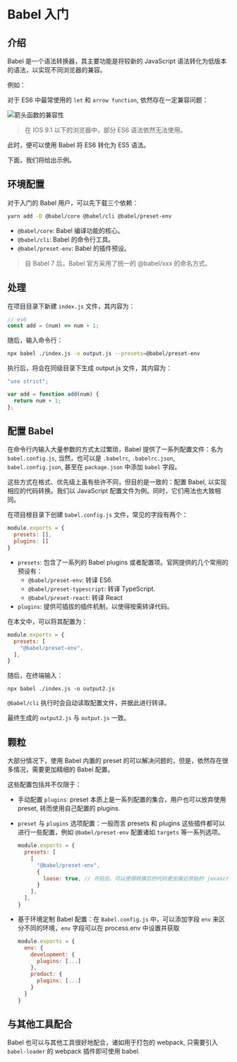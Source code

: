 # Babel 入门

## 介绍

Babel 是一个语法转换器，其主要功能是将较新的 JavaScript 语法转化为低版本的语法，以实现不同浏览器的兼容。

例如：

对于 ES6 中最常使用的 `let` 和 `arrow function`, 依然存在一定兼容问题：

![箭头函数的兼容性](https://img-blog.csdnimg.cn/20210506232634854.png)

> 在 IOS 9.1 以下的浏览器中，部分 ES6 语法依然无法使用。

此时，便可以使用 Babel 将 ES6 转化为 ES5 语法。

下面，我们将给出示例。

## 环境配置

对于入门的 Babel 用户，可以先下载三个依赖：

```bash
yarn add -D @babel/core @babel/cli @babel/preset-env
```

- `@babel/core`: Babel 编译功能的核心。
- `@babel/cli`: Babel 的命令行工具。
- `@babel/preset-env`: Babel 的插件预设。

> 自 Babel 7 后，Babel 官方采用了统一的 @babel/xxx 的命名方式。

## 处理

在项目目录下新建 `index.js` 文件，其内容为：

```javascript
// es6
const add = (num) => num + 1;
```

随后，输入命令行：

```sh
npx babel ./index.js -o output.js --presets=@babel/preset-env
```

执行后，将会在同级目录下生成 output.js 文件，其内容为：

```javascript
"use strict";

var add = function add(num) {
  return num + 1;
};
```

## 配置 Babel

在命令行内输入大量参数的方式太过繁琐，Babel 提供了一系列配置文件：名为 `babel.config.js`, 当然，也可以是 `.babelrc`, `.babelrc.json`, `babel.config.json`, 甚至在 `package.json` 中添加 `babel` 字段。

这些方式在格式、优先级上虽有些许不同，但目的是一致的：配置 Babel, 以实现相应的代码转换。我们以 JavaScript 配置文件为例。同时，它们用法也大致相同。

在项目根目录下创建 `babel.config.js` 文件，常见的字段有两个：

```js
module.exports = {
  presets: [],
  plugins: []
}
```

- `presets`: 包含了一系列的 Babel plugins 或者配置项。官网提供的几个常用的预设有：
  - `@babel/preset-env`: 转译 ES6.
  - `@babel/preset-typescript`: 转译 TypeScript.
  - `@babel/preset-react`: 转译 React
- `plugins`: 提供可插拔的插件机制，以使得按需转译代码。

在本文中，可以将其配置为：

```js
module.exports = {
  presets: [
    "@babel/preset-env", 
  ],
}
```

随后，在终端输入：

```shell
npx babel ./index.js -o output2.js
```

`@babel/cli` 执行时会自动读取配置文件，并据此进行转译。

最终生成的 `output2.js` 与 `output.js` 一致。

## 颗粒

大部分情况下，使用 Babel 内置的 preset 的可以解决问题的，但是，依然存在很多情况，需要更加精细的 Babel 配置。

这些配置包括并不仅限于：

- 手动配置 `plugins`: preset 本质上是一系列配置的集合，用户也可以放弃使用 preset, 转而使用自己配置的 plugins.
- `preset` 与 `plugins` 选项配置：一般而言 presets 和 plugins 这些插件都可以进行一些配置，例如 `@babel/preset-env` 配置诸如 `targets` 等一系列选项。

  ```javascript
  module.exports = {
    presets: [
      [
        "@babel/preset-env",
        {
          loose: true, // 开启后，可以使得转换后的代码更加接近原始的 javascript
        }
      ], 
    ],
  }
  ```

- 基于环境定制 Babel 配置：在 `Babel.config.js` 中，可以添加字段 `env` 来区分不同的环境，`env` 字段可以在 process.env 中设置并获取

  ```javascript
  module.exports = {
    env: {
      development: {
        plugins: [...]
      },
      product: {
        plugins: [...]
      }
    }
  }
  ```

## 与其他工具配合

Babel 也可以与其他工具很好地配合，诸如用于打包的 webpack, 只需要引入 `babel-loader` 的 webpack 插件即可使用 babel.
